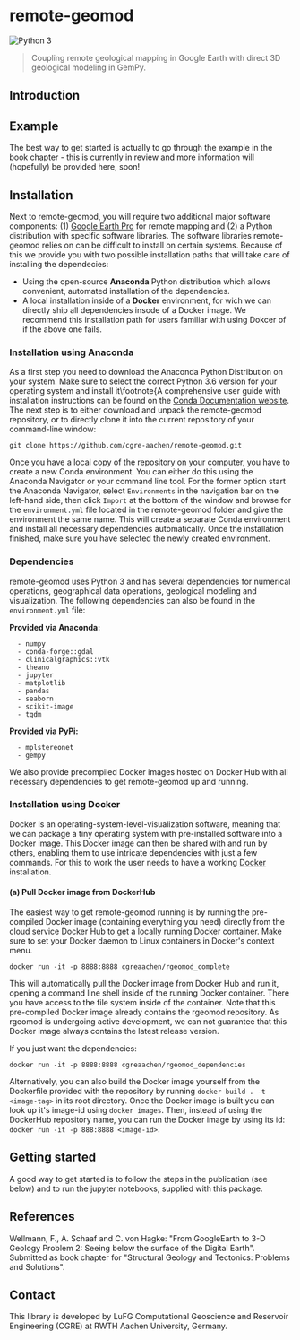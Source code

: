 # remote-geomod

![Python 3](https://img.shields.io/badge/Python-3-blue.svg)

> Coupling remote geological mapping in Google Earth with direct 3D geological modeling 
in GemPy.

## Introduction

## Example

The best way to get started is actually to go through the example in the book chapter - this is currently in review and more information will (hopefully) be provided here, soon!

## Installation

Next to remote-geomod, you will require two additional major software components: (1) 
[Google Earth Pro](https://www.google.com/earth/desktop/) for remote mapping and (2) a Python 
distribution with specific software libraries. The software libraries remote-geomod relies on can be difficult to
install on certain systems. Because of this we provide you with two possible installation paths that will take care
of installing the dependecies:

 * Using the open-source **Anaconda** Python distribution which allows convenient, automated installation of the 
 dependencies. 
 * A local installation inside of a **Docker** environment, for wich we can directly ship all dependencies insode
 of a Docker image. We recommend this installation path for users familiar with using Dokcer of if the above one fails.

### Installation using Anaconda

As a first step you need to download the Anaconda Python Distribution on your system. Make sure to select the correct 
Python 3.6 version for your operating system and install it\footnote{A comprehensive user guide with installation 
instructions can be found on the [Conda Documentation website](https://conda.io/docs/user-guide/install/). The next 
step is to either download and unpack the remote-geomod repository, or to directly clone it into the current repository
 of your command-line window:
 
    git clone https://github.com/cgre-aachen/remote-geomod.git

Once you have a local copy of the repository on your computer, you have to create a new Conda environment. You can 
either do this using the Anaconda Navigator or your command line tool. For the former option start the Anaconda 
Navigator, select ``Environments`` in the navigation bar on the left-hand side, then click ``Import`` at the bottom 
of the window and browse for the ``environment.yml`` file located in the remote-geomod folder and give the 
environment the same name. This will create a separate Conda environment and install all necessary dependencies
 automatically. Once the installation finished, make sure you have selected the newly created environment.

### Dependencies

remote-geomod uses Python 3 and has several dependencies for numerical operations, geographical data operations, 
geological modeling and visualization. The following dependencies can also be found in the `environment.yml` file:

**Provided via Anaconda:**

````
  - numpy
  - conda-forge::gdal
  - clinicalgraphics::vtk
  - theano
  - jupyter
  - matplotlib
  - pandas
  - seaborn
  - scikit-image
  - tqdm
````
**Provided via PyPi:**

````
  - mplstereonet
  - gempy
````

We also provide precompiled Docker images hosted on Docker Hub with all necessary dependencies to get remote-geomod up
and running. 

### Installation using Docker

Docker is an operating-system-level-visualization software,
meaning that we can package a tiny operating system with pre-installed
software into a Docker image. This Docker image can then be shared
with and run by others, enabling them to use intricate dependencies
with just a few commands. For this to work the user needs to have a
working [Docker](https://www.docker.com/) installation.

#### (a) Pull Docker image from DockerHub

The easiest way to get remote-geomod running is by running the pre-compiled Docker image (containing everything you
need) directly from the cloud service Docker Hub to get a locally running Docker container. Make sure to set your 
Docker daemon to Linux containers in Docker's context menu.

    docker run -it -p 8888:8888 cgreaachen/rgeomod_complete
    
This will automatically pull the Docker image from Docker Hub and run it, opening a command line shell inside of the
running Docker container. There you have access to the file system inside of the container. Note that this pre-compiled
Docker image already contains the rgeomod repository. As rgeomod is undergoing active development, we can not 
guarantee that this Docker image always contains the latest release version.

If you just want the dependencies:

    docker run -it -p 8888:8888 cgreaachen/rgeomod_dependencies

Alternatively, you can also build the Docker image yourself from the Dockerfile provided with the repository by running
``docker build . -t <image-tag>`` in its root directory. Once the Docker image is built you can look up it's image-id 
using ``docker images``. Then, instead of using the DockerHub repository name, you can run the Docker image by using
its id: ``docker run -it -p 888:8888 <image-id>``.

## Getting started

A good way to get started is to follow the steps in the publication (see below) and to run the jupyter notebooks, supplied with this package.

## References

Wellmann, F., A. Schaaf and C. von Hagke: "From GoogleEarth to 3-D Geology Problem 2: Seeing below the surface of the Digital Earth". Submitted as book chapter for "Structural Geology and Tectonics: Problems and Solutions".

## Contact

This library is developed by LuFG Computational Geoscience and Reservoir Engineering (CGRE) at RWTH Aachen University, Germany.
